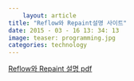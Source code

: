```yaml
---
	layout: article
title: "Reflow와 Repaint설명 사이트"
date: 2015 - 03 - 16 13: 34: 13
image: teaser: programming.jpg
categories: technology
---
```


[Reflow와 Repaint 설명 pdf](http://lists.w3.org/Archives/Public/public-html-ig-ko/2011Sep/att-0030/Reflow_____________________________Tip.pdf  
)  
  
